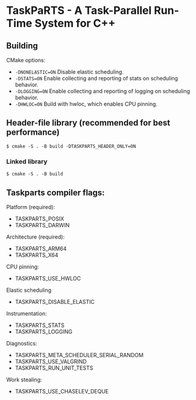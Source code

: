 # TaskPaRTS - A Task-Parallel Run-Time System for C++

## Building

CMake options:
- `-DNONELASTIC=ON` Disable elastic scheduling.
- `-DSTATS=ON` Enable collecting and reporting of stats on scheduling behavior.
- `-DLOGGING=ON` Enable collecting and reporting of logging on scheduling behavior.
- `-DHWLOC=ON` Build with hwloc, which enables CPU pinning.

## Header-file library (recommended for best performance)

~~~~
$ cmake -S . -B build -DTASKPARTS_HEADER_ONLY=ON
~~~~

### Linked library

~~~~
$ cmake -S . -B build
~~~~

## Taskparts compiler flags:

Platform (required):
- TASKPARTS_POSIX
- TASKPARTS_DARWIN

Architecture (required):
- TASKPARTS_ARM64
- TASKPARTS_X64

CPU pinning:
- TASKPARTS_USE_HWLOC

Elastic scheduling
- TASKPARTS_DISABLE_ELASTIC

Instrumentation:
- TASKPARTS_STATS
- TASKPARTS_LOGGING

Diagnostics:
- TASKPARTS_META_SCHEDULER_SERIAL_RANDOM
- TASKPARTS_USE_VALGRIND
- TASKPARTS_RUN_UNIT_TESTS

Work stealing:
- TASKPARTS_USE_CHASELEV_DEQUE

